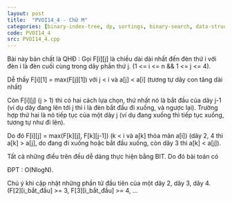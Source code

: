 ```yaml
---
layout: post
title:  "PVOI14_4 - Chữ M"
categories: [binary-index-tree, dp, sortings, binary-search, data-structure]
code: PVOI14_4
src: PVOI14_4.cpp
---
```


Bài này bản chất là QHĐ : Gọi F[i][j] là chiều dài dài nhất đến đèn thứ i với đèn i là đèn cuối cùng trong dãy phần thứ j. (1 <= i <= n && 1 <= j <= 4).

Dễ thấy F[i][1] = max(F[j][1]) với j < i và a[j] < a[i] (tương tự dãy con tăng dài nhất)

Còn F[i][j] (j > 1) thì có hai cách lựa chọn, thứ nhất nó là bắt đầu của dãy j-1 (ví dụ dãy đang lên tới j thì i là đèn bắt đầu đi xuống, và ngược lại). Trường hợp thứ hai là nó tiếp tục của một dãy j (ví dụ đang xuống thì tiếp tục xuống, tương tự như đi lên).

Do đó F[i][j] = max(F[k][j], F[k][j-1]) (k < i và a[k] thỏa mãn a[i]) (dãy 2, 4 thì a[k] > a[j], do đang đi xuống hoặc bắt đầu xuống, còn dãy 3 thì a[k] < a[j]).

Tất cả những điều trên đều dễ dàng thực hiện bằng BIT. Do đó bài toán có

ĐPT : O(NlogN).

Chú ý khi cập nhật những phần tử đầu tiên của một dãy 2, dãy 3, dãy 4. (F[2][i_bắt_đầu] >= 3, F[3][i_bắt_đầu] >= 4, ... 
